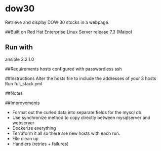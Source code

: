 # dow30
Retrieve and display DOW 30 stocks in a webpage.

##Built on 
Red Hat Enterprise Linux Server release 7.3 (Maipo)

## Run with
ansible 2.2.1.0

##Requirements
hosts configured with passwordless ssh

##Instructions
Alter the hosts file to include the addresses of your 3 hosts
Run full_stack.yml

##Notes


##Improvements
- Format out the curled data into separate fields for the mysql db.
- Use synchronize method to copy directly between mysqlserver and webserver
- Dockerize everything
- Terraform it all so there are new hosts with each run.
- File clean up
- Handlers (retries + failures)
